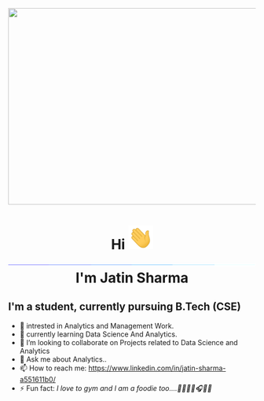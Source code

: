  <img src="https://www.edubridgeindia.com/blog/storage/2023/02/business-data-analysis-1.jpg" width="1100" height="400">
 
<h1 align="center">Hi <img src="https://raw.githubusercontent.com/ABSphreak/ABSphreak/master/gifs/Hi.gif" width="50">
<img src="https://github.com/MLX15/MLX15/blob/master/a.gif"></a> I'm Jatin Sharma</h1>

## I'm  a student, currently pursuing B.Tech (CSE)
 
- 👀 intrested in Analytics and Management Work.
- 🌱 currently learning Data Science And Analytics.
- 👯 I’m looking to collaborate on Projects related to Data Science and Analytics
- 💬 Ask me about Analytics..
- 📫 How to reach me: https://www.linkedin.com/in/jatin-sharma-a551611b0/
- ⚡ Fun fact: *I love to gym and I am a foodie too....🍔🍕🏋🏽🎧💪🏼*

